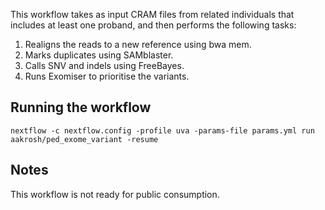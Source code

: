 This workflow takes as input CRAM files from related individuals that includes at least one proband, and then performs the following tasks:
1. Realigns the reads to a new reference using bwa mem. 
2. Marks duplicates using SAMblaster. 
3. Calls SNV and indels using FreeBayes.
4. Runs Exomiser to prioritise the variants.

## Running the workflow
```{bash}
nextflow -c nextflow.config -profile uva -params-file params.yml run aakrosh/ped_exome_variant -resume 
```

## Notes
This workflow is not ready for public consumption.
